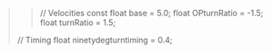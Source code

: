 >>// Velocities
>>const float base = 5.0;
>float OPturnRatio = -1.5;
>float turnRatio = 1.5;
>
>// Timing
>float ninetydegturntiming = 0.4;
